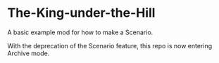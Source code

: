 # The-King-under-the-Hill

A basic example mod for how to make a Scenario.

With the deprecation of the Scenario feature, this repo is now entering Archive mode.
